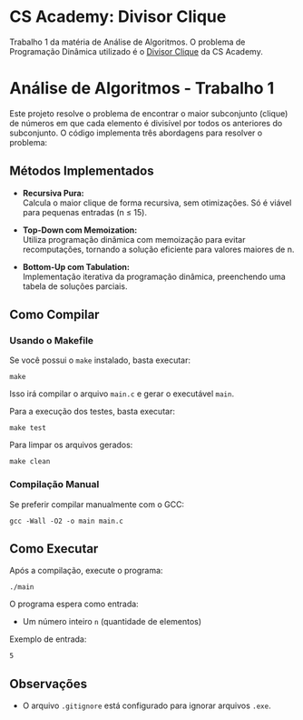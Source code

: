 # CS Academy: Divisor Clique
Trabalho 1 da matéria de Análise de Algoritmos. O problema de Programação Dinâmica utilizado é o [Divisor Clique](https://csacademy.com/contest/archive/task/divisor_clique/statement/) da CS Academy.

# Análise de Algoritmos - Trabalho 1

Este projeto resolve o problema de encontrar o maior subconjunto (clique) de números em que cada elemento é divisível por todos os anteriores do subconjunto. O código implementa três abordagens para resolver o problema:

## Métodos Implementados

- **Recursiva Pura:**  
  Calcula o maior clique de forma recursiva, sem otimizações. Só é viável para pequenas entradas (n ≤ 15).

- **Top-Down com Memoization:**  
  Utiliza programação dinâmica com memoização para evitar recomputações, tornando a solução eficiente para valores maiores de n.

- **Bottom-Up com Tabulation:**  
  Implementação iterativa da programação dinâmica, preenchendo uma tabela de soluções parciais.

## Como Compilar

### Usando o Makefile

Se você possui o `make` instalado, basta executar:

```
make
```

Isso irá compilar o arquivo `main.c` e gerar o executável `main`.

Para a execução dos testes, basta executar:

```
make test
```

Para limpar os arquivos gerados:

```
make clean
```

### Compilação Manual

Se preferir compilar manualmente com o GCC:

```
gcc -Wall -O2 -o main main.c
```

## Como Executar

Após a compilação, execute o programa:

```
./main
```

O programa espera como entrada:
- Um número inteiro `n` (quantidade de elementos)

Exemplo de entrada:
```
5
```

## Observações

- O arquivo `.gitignore` está configurado para ignorar arquivos `.exe`.
